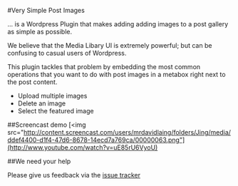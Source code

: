 #Very Simple Post Images

... is a Wordpress Plugin that makes adding adding images to a post gallery as simple as
possible.

We believe that the Media Libary UI is extremely powerful; but can be confusing to casual
users of Wordpress.

This plugin tackles that problem by embedding the most common operations that you want
to do with post images in a metabox right next to the post content.

* Upload multiple images
* Delete an image
* Select the featured image

##Screencast demo
[<img src="http://content.screencast.com/users/mrdavidlaing/folders/Jing/media/ddef4400-d1f4-47d6-8678-14ecd7a769ca/00000063.png"](http://www.youtube.com/watch?v=uE85rU6VyoU)


##We need your help

Please give us feedback via the 
[issue tracker](https://github.com/davidgtonge/Very-Simple-Post-Images/issues)
